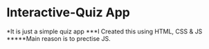 # Interactive-Quiz App
*It is just a simple quiz app
***I Created this using HTML, CSS & JS
*****Main reason is to prectise JS.
